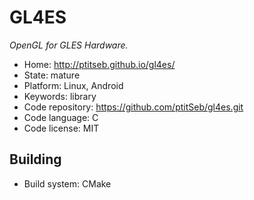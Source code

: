 # GL4ES

_OpenGL for GLES Hardware._

- Home: http://ptitseb.github.io/gl4es/
- State: mature
- Platform: Linux, Android
- Keywords: library
- Code repository: https://github.com/ptitSeb/gl4es.git
- Code language: C
- Code license: MIT

## Building

- Build system: CMake
